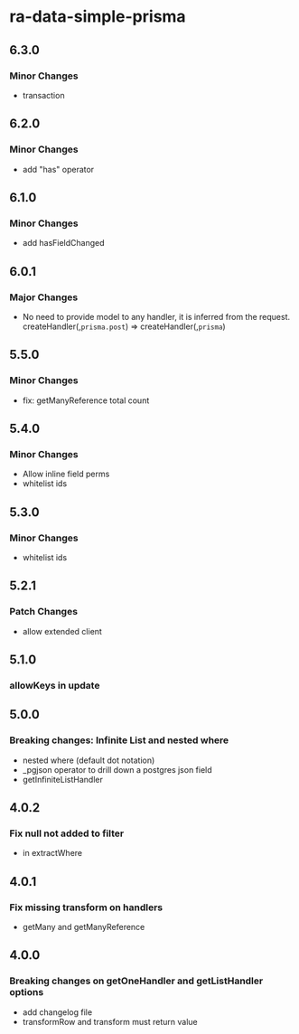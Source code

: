 # ra-data-simple-prisma

## 6.3.0

### Minor Changes

- transaction

## 6.2.0

### Minor Changes

- add "has" operator

## 6.1.0

### Minor Changes

- add hasFieldChanged

## 6.0.1

### Major Changes

- No need to provide model to any handler, it is inferred from the request. createHandler(,`prisma.post`) => createHandler(,`prisma`)

## 5.5.0

### Minor Changes

- fix: getManyReference total count

## 5.4.0

### Minor Changes

- Allow inline field perms
- whitelist ids

## 5.3.0

### Minor Changes

- whitelist ids

## 5.2.1

### Patch Changes

- allow extended client

## 5.1.0

### allowKeys in update

## 5.0.0

### Breaking changes: Infinite List and nested where

- nested where (default dot notation)
- \_pgjson operator to drill down a postgres json field
- getInfiniteListHandler

## 4.0.2

### Fix null not added to filter

- in extractWhere

## 4.0.1

### Fix missing transform on handlers

- getMany and getManyReference

## 4.0.0

### Breaking changes on getOneHandler and getListHandler options

- add changelog file
- transformRow and transform must return value
